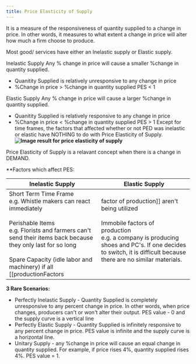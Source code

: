 ```yaml
---
title: Price Elasticity of Supply
---
```

It is a measure of the responsiveness of quantity supplied to a change in price. In other words, it measures to what extent a change in price will alter how much a firm choose to produce. 

Most good/ services have either an Inelastic supply or Elastic supply.

Inelastic Supply 
Any % change in price will cause a smaller %change in quantity supplied. 
- Quanitity Supplied is relatively unresponsive to any change in price 
- %Change in price > %change in quantity supplied 
PES < 1 
 
Elastic Supply 
Any % change in price will cause a larger %change in quantity supplied. 
- Quanitity Supplied is relatively responsive to any change in price 
- %Change in price < %change in quantity supplied 
PES > 1 
Except for time frames, the factors that affected whether or not PED was inelastic or elastic have NOTHING to do with Price Elasticity of Supply. 
**![Image result for price elasticity of supply](https://lh7-us.googleusercontent.com/nuNBKav-80CQxY4zc8K40rugJnVlkk18ucp6frzEO4uyOGn7ucM-VKCVQQbdKe9ZJBIj51euZtqLKsrCt6qczNxd6Ad-63b9BygyYhMymFm3HuR11wuJV5q2yihUUCKscDbqeoWN9ckp_r1bq6S7yg)**

Price Elasticity of Supply is a relavant concept when there is a change in DEMAND. 

**Factors which affect PES: 

| Inelastic Supply                                                                                                                                                                                                                                                                                                                                                                                                                                                                                                   | Elastic Supply                                                                                                                                                                                                                                                                                                                                                                                                                                                                                                                                                                                                                                                |
| ------------------------------------------------------------------------------------------------------------------------------------------------------------------------------------------------------------------------------------------------------------------------------------------------------------------------------------------------------------------------------------------------------------------------------------------------------------------------------------------------------------------ | ------------------------------------------------------------------------------------------------------------------------------------------------------------------------------------------------------------------------------------------------------------------------------------------------------------------------------------------------------------------------------------------------------------------------------------------------------------------------------------------------------------------------------------------------------------------------------------------------------------------------------------------------------------- |
| Short Term Time Frame <br>e.g. Whistle makers can react immediately <br><br>Perishable Items <br>e.g. Florists and farmers can't send their items back because they only last for so long <br><br>Spare Capacity (idle labor and machinery) if all [[productionFactors|factor of production]] aren't being utilized <br>    <br>Immobile factors of production <br>e.g. a company is producing shoes and PC's. If one decides to switch, it is difficult because there are no similar materials. <br>    <br> | Long Term Time Frame <br>e.g. Farmers can't grow more crops if there is an increase in demand since the products need time to create <br>    <br>Non-perishable Items <br>e.g. Hole-punchers can be sold and remaining products can be shelved back because they have a longer shelf-life <br>    <br>Capacity Issues (Factor/ Industry is near capacity) <br>e.g. If all factors of production are already being utilized) <br>    <br>Mobile factors of production <br>e.g. a company is producing hockey sticks and baseball bats. If one decides to switch, it’s easy because the input materials have multiple uses <br>    <br>Labour has multiple uses |

**3 Rare Scenarios:**
- Perfectly Inelastic Supply - Quantity Supplied is completely unresponsive to any percent change in price. In other words, when price changes, producers can't or won't alter their output.  PES value - 0 and the supply curve is a vertical line 
- Perfectly Elastic Supply - Quantity Supplied is infinitely responsive to any percent change in price. PES value is infinite and the supply curve is a horizontal line. 
- Unitary Supply - any %change in price will cause an equal change in quantity supplied. For example, if price rises 4%, quantity supplied rises 4%. PES value = 1. 

